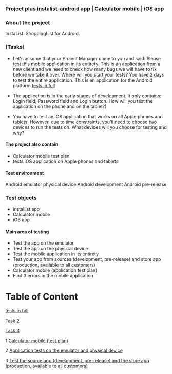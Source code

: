 ### Project plus instalist-android app  | Calculator mobile | iOS app

### About the project

InstaList. ShoppingList for Android.


### [Tasks]
* Let's assume that your Project Manager came to you and said: Please test this mobile application in its entirety. This is an application from a new client and we need to check how many bugs we will have to fix before we take it over. Where will you start your tests? You have 2 days to test the entire application. This is an application for the Android platform.[tests in full](https://github.com/kubade220/Project-Plus/blob/main/Short%20Deadline.md)

* The application is in the early stages of development. It only contains: Login field, Password field and Login button. How will you test the application on the phone and on the tablet?[](https://github.com/kubade220/Project-Plus/blob/main/poor%20resource.md))

* You have to test an iOS application that works on all Apple phones and tablets. However, due to time constraints, you'll need to choose two devices to run the tests on. What devices will you choose for testing and why?

#### The project also contain
* Calculator mobile test plan
*  tests iOS application on Apple phones and tablets
#### Test environment
Android emulator
physical device
Android development
Android pre-release
### Test objects
* installist app 
* Calculator mobile
* iOS app
#### Main area of testing
* Test the app on the emulator
* Test the app on the physical device
* Test the mobile application in its entirety
* Test your app from sources (development, pre-release) and store app (production, available to all customers)
* Calculator mobile (application test plan)
* Find 3 errors in the mobile application




# Table of Content

[tests in full](https://github.com/kubade220/Project-Plus/blob/main/Short%20Deadline.md)

[Task 2](https://github.com/kubade220/Project-Plus/blob/main/poor%20resource.md)

[Task 3](https://github.com/kubade220/Project-Plus/blob/main/Task3.md)

1 [Calculator mobile (test plan)](https://github.com/kubade220/Project-Plus/blob/main/TestPlan.md)

2 [Application tests on the emulator and physical device](https://github.com/kubade220/Project-Plus/blob/main/emulator%20and%20physical%20device.md)

3 [Test the source app (development, pre-release) and the store app (production, available to all customers)](https://github.com/kubade220/Project-Plus/blob/main/Test%20the%20pre-release%20and%20the%20production%2C%20available%20to%20all%20customers.md)

